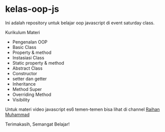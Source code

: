 # kelas-oop-js

Ini adalah repository untuk belajar oop javascript di event saturday class.

Kurikulum Materi

- Pengenalan OOP
- Basic Class
- Property & method
- Instasiasi Class
- Static property & method
- Abstract Class
- Constructor
- setter dan getter
- Inheritance
- Method Super
- Overriding Method
- Visibility

Untuk materi video javascript es6 temen-temen bisa lihat di channel [Raihan Muhammad](https://www.youtube.com/channel/UCduAaW5H1-qNTG3w6bdymvg?view_as=subscriber)

Terimakasih, Semangat Belajar!
